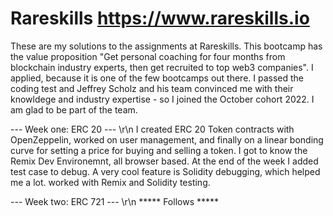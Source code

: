 # Rareskills https://www.rareskills.io

These are my solutions to the assignments at Rareskills. This bootcamp has the value proposition "Get personal coaching for four months from blockchain industry experts, then get recruited to top web3 companies". I applied, because it is one of the few bootcamps out there. I passed the coding test and Jeffrey Scholz and his team convinced me with their knowldege and industry expertise - so I joined the October cohort 2022. I am glad to be part of the team. 

--- Week one: ERC 20 --- \r\n
I created ERC 20 Token contracts with OpenZeppelin, worked on user management, and finally on a linear bonding curve for setting a price for buying and selling a token. I got to know the Remix Dev Environemnt, all browser based. At the end of the week I added test case to debug. A very cool feature is Solidity debugging, which helped me a lot. 
worked with Remix and Solidity testing. 

--- Week two: ERC 721 --- \r\n
  ***** Follows *****
